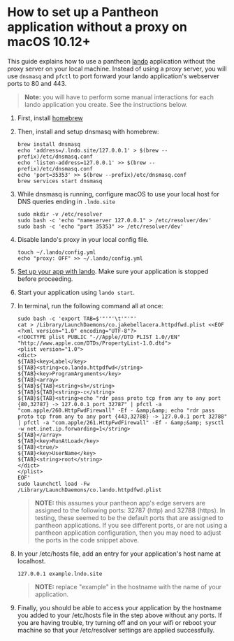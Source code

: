 # How to set up a Pantheon application without a proxy on macOS 10.12+

<GuideHeader />

This guide explains how to use a pantheon [lando](https://github.com/lando/lando) application without the proxy server on your local machine. Instead of using a proxy server, you will use `dnsmasq` and `pfctl` to port forward your lando application's webserver ports to 80 and 443.

> **Note:** you will have to perform some manual interactions for each lando application you create. See the instructions below.

1. First, install [homebrew](https://brew.sh)
2. Then, install and setup dnsmasq with homebrew:

    ```
    brew install dnsmasq
    echo 'address=/.lndo.site/127.0.0.1' > $(brew --prefix)/etc/dnsmasq.conf
    echo 'listen-address=127.0.0.1' >> $(brew --prefix)/etc/dnsmasq.conf
    echo 'port=35353' >> $(brew --prefix)/etc/dnsmasq.conf
    brew services start dnsmasq
    ```

3. While dnsmasq is running, configure macOS to use your local host for DNS queries ending in `.lndo.site`

    ```
    sudo mkdir -v /etc/resolver
    sudo bash -c 'echo "nameserver 127.0.0.1" > /etc/resolver/dev'
    sudo bash -c 'echo "port 35353" >> /etc/resolver/dev'
    ```

4. Disable lando's proxy in your local config file.

    ```
    touch ~/.lando/config.yml
    echo "proxy: OFF" >> ~/.lando/config.yml
    ```

5. [Set up your app with lando](https://docs.devwithlando.io/tutorials/basics.html). Make sure your application is stopped before proceeding.
6. Start your application using `lando start`.
7. In terminal, run the following command all at once:

    ```
    sudo bash -c 'export TAB=$'"'"'\t'"'"'
    cat > /Library/LaunchDaemons/co.jakebellacera.httpdfwd.plist <<EOF
    <?xml version="1.0" encoding="UTF-8"?>
    <!DOCTYPE plist PUBLIC "-//Apple//DTD PLIST 1.0//EN" "http://www.apple.com/DTDs/PropertyList-1.0.dtd">
    <plist version="1.0">
    <dict>
    ${TAB}<key>Label</key>
    ${TAB}<string>co.lando.httpdfwd</string>
    ${TAB}<key>ProgramArguments</key>
    ${TAB}<array>
    ${TAB}${TAB}<string>sh</string>
    ${TAB}${TAB}<string>-c</string>
    ${TAB}${TAB}<string>echo "rdr pass proto tcp from any to any port {80,32787} -> 127.0.0.1 port 32787" | pfctl -a "com.apple/260.HttpFwdFirewall" -Ef - &amp;&amp; echo "rdr pass proto tcp from any to any port {443,32788} -> 127.0.0.1 port 32788" | pfctl -a "com.apple/261.HttpFwdFirewall" -Ef - &amp;&amp; sysctl -w net.inet.ip.forwarding=1</string>
    ${TAB}</array>
    ${TAB}<key>RunAtLoad</key>
    ${TAB}<true/>
    ${TAB}<key>UserName</key>
    ${TAB}<string>root</string>
    </dict>
    </plist>
    EOF'
    sudo launchctl load -Fw /Library/LaunchDaemons/co.lando.httpdfwd.plist
    ```

    > **NOTE:** this assumes your pantheon app's edge servers are assigned to the following ports: 32787 (http) and 32788 (https). In testing, these seemed to be the default ports that are assigned to pantheon applications. If you see different ports, or are not using a pantheon application configuration, then you may need to adjust the ports in the code snippet above.

8. In your /etc/hosts file, add an entry for your application's host name at localhost.

    ```
    127.0.0.1 example.lndo.site
    ```

    > **NOTE:** replace "example" in the hostname with the name of your application.

9. Finally, you should be able to access your application by the hostname you added to your /etc/hosts file in the step above without any ports. If you are having trouble, try turning off and on your wifi or reboot your machine so that your /etc/resolver settings are applied successfully.

<GuideFooter />
<Newsletter />
